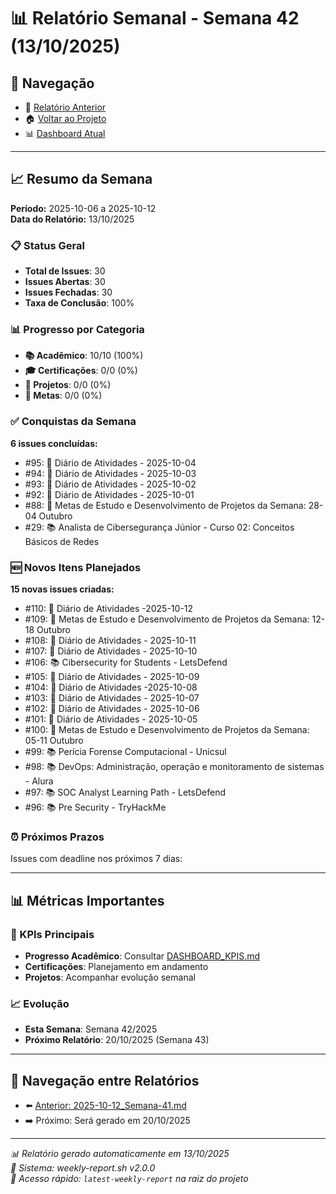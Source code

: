 # 📊 Relatório Semanal - Semana 42 (13/10/2025)

## 🔗 Navegação
- 📄 [Relatório Anterior](./2025-10-12_Semana-41.md)
- 🏠 [Voltar ao Projeto](../../README.md)
- 📊 [Dashboard Atual](../../DASHBOARD_KPIS.md)

---

## 📈 Resumo da Semana
**Período:** 2025-10-06 a 2025-10-12  
**Data do Relatório:** 13/10/2025

### 📋 Status Geral
- **Total de Issues**: 30
- **Issues Abertas**: 30  
- **Issues Fechadas**: 30
- **Taxa de Conclusão**: 100%

### 📊 Progresso por Categoria
- **📚 Acadêmico**: 10/10 (100%)
- **🎓 Certificações**: 0/0 (0%)
- **🚀 Projetos**: 0/0 (0%)
- **🎯 Metas**: 0/0 (0%)

### ✅ Conquistas da Semana
**6 issues concluídas:**
- #95: 📝 Diário de Atividades - 2025-10-04
- #94: 📝 Diário de Atividades - 2025-10-03
- #93: 📝 Diário de Atividades - 2025-10-02
- #92: 📝 Diário de Atividades - 2025-10-01
- #88: 🎯 Metas de Estudo e Desenvolvimento de Projetos da Semana: 28-04 Outubro
- #29: 📚 Analista de Cibersegurança Júnior - Curso 02: Conceitos Básicos de Redes

### 🆕 Novos Itens Planejados
**15 novas issues criadas:**
- #110: 📝 Diário de Atividades -2025-10-12
- #109: 🎯 Metas de Estudo e Desenvolvimento de Projetos da Semana: 12-18 Outubro
- #108: 📝 Diário de Atividades - 2025-10-11
- #107: 📝 Diário de Atividades - 2025-10-10
- #106: 📚 Cibersecurity for Students - LetsDefend
- #105: 📝 Diário de Atividades - 2025-10-09
- #104: 📝 Diário de Atividades -2025-10-08
- #103: 📝 Diário de Atividades - 2025-10-07
- #102: 📝 Diário de Atividades - 2025-10-06
- #101: 📝 Diário de Atividades - 2025-10-05
- #100: 🎯 Metas de Estudo e Desenvolvimento de Projetos da Semana: 05-11 Outubro
- #99: 📚 Perícia Forense Computacional - Unicsul
- #98: 📚 DevOps: Administração, operação e monitoramento de sistemas - Alura
- #97: 📚 SOC Analyst Learning Path - LetsDefend
- #96: 📚 Pre Security - TryHackMe

### ⏰ Próximos Prazos
Issues com deadline nos próximos 7 dias:

---

## 📊 Métricas Importantes

### 🎯 KPIs Principais
- **Progresso Acadêmico**: Consultar [DASHBOARD_KPIS.md](../../DASHBOARD_KPIS.md)
- **Certificações**: Planejamento em andamento
- **Projetos**: Acompanhar evolução semanal

### 📈 Evolução
- **Esta Semana**: Semana 42/2025
- **Próximo Relatório**: 20/10/2025 (Semana 43)

---

## 🔄 Navegação entre Relatórios
- ⬅️ [Anterior: 2025-10-12_Semana-41.md](./2025-10-12_Semana-41.md)
- ➡️ Próximo: Será gerado em 20/10/2025

---

*📊 Relatório gerado automaticamente em 13/10/2025*  
*🤖 Sistema: weekly-report.sh v2.0.0*  
*🔗 Acesso rápido: `latest-weekly-report` na raiz do projeto*

